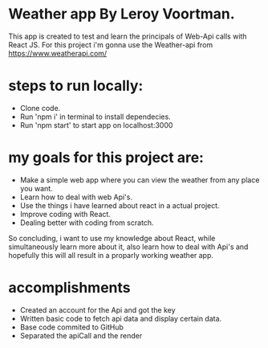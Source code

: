 # Weather app By Leroy Voortman.

This app is created to test and learn the principals of Web-Api calls with React JS.
For this project i'm gonna use the Weather-api from https://www.weatherapi.com/

# steps to run locally:
- Clone code.
- Run 'npm i' in terminal to install dependecies.
- Run 'npm start' to start app on localhost:3000

# my goals for this project are:

- Make a simple web app where you can view the weather from any place you want.
- Learn how to deal with web Api's.
- Use the things i have learned about react in a actual project.
- Improve coding with React.
- Dealing better with coding from scratch.

So concluding, i want to use my knowledge about React, while simultaneously learn more about it, also learn how to deal with Api's and hopefully this will all result in a proparly working weather app.

# accomplishments

- Created an account for the Api and got the key
- Written basic code to fetch api data and display certain data.
- Base code commited to GitHub
- Separated the apiCall and the render
